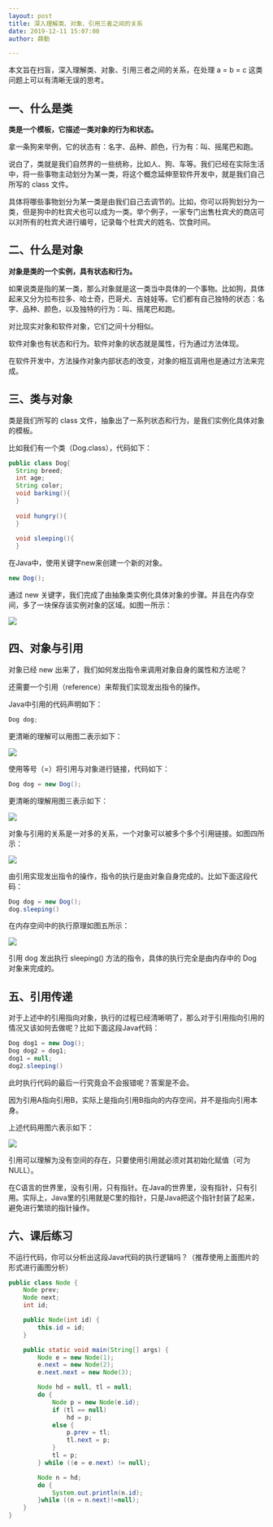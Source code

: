 ```yaml
---
layout: post
title: 深入理解类、对象、引用三者之间的关系
date: 2019-12-11 15:07:00
author: 薛勤

---
```

本文旨在扫盲，深入理解类、对象、引用三者之间的关系，在处理 a = b = c 这类问题上可以有清晰无误的思考。

## 一、什么是类

**类是一个模板，它描述一类对象的行为和状态。**

拿一条狗来举例，它的状态有：名字、品种、颜色，行为有：叫、摇尾巴和跑。

说白了，类就是我们自然界的一些统称，比如人、狗、车等。我们已经在实际生活中，将一些事物主动划分为某一类，将这个概念延伸至软件开发中，就是我们自己所写的 class 文件。

具体将哪些事物划分为某一类是由我们自己去调节的。比如，你可以将狗划分为一类，但是狗中的杜宾犬也可以成为一类。举个例子，一家专门出售杜宾犬的商店可以对所有的杜宾犬进行编号，记录每个杜宾犬的姓名、饮食时间。

## 二、什么是对象

**对象是类的一个实例，具有状态和行为。**

如果说类是指的某一类，那么对象就是这一类当中具体的一个事物。比如狗，具体起来又分为拉布拉多、哈士奇，巴哥犬、吉娃娃等。它们都有自己独特的状态：名字、品种、颜色，以及独特的行为：叫、摇尾巴和跑。

对比现实对象和软件对象，它们之间十分相似。

软件对象也有状态和行为。软件对象的状态就是属性，行为通过方法体现。

在软件开发中，方法操作对象内部状态的改变，对象的相互调用也是通过方法来完成。

## 三、类与对象

类是我们所写的 class 文件，抽象出了一系列状态和行为，是我们实例化具体对象的模板。

比如我们有一个类（Dog.class），代码如下：

```java
public class Dog{
  String breed;
  int age;
  String color;
  void barking(){
  }
 
  void hungry(){
  }
 
  void sleeping(){
  }
```
在Java中，使用关键字new来创建一个新的对象。

```java
new Dog();
```
通过 new 关键字，我们完成了由抽象类实例化具体对象的步骤。并且在内存空间，多了一块保存该实例对象的区域。如图一所示：

![](./20191211深入理解类对象引用三者之间的关系/1136672-20191211150533264-143077106.png)

## 四、对象与引用

对象已经 new 出来了，我们如何发出指令来调用对象自身的属性和方法呢？

还需要一个引用（reference）来帮我们实现发出指令的操作。

Java中引用的代码声明如下：
```java
Dog dog;
```
更清晰的理解可以用图二表示如下：

![](./20191211深入理解类对象引用三者之间的关系/1136672-20191211150533563-870118169.png)

使用等号（=）将引用与对象进行链接，代码如下：
```java
Dog dog = new Dog();
```
更清晰的理解用图三表示如下：

![](./20191211深入理解类对象引用三者之间的关系/1136672-20191211150533867-1623661035.png)

对象与引用的关系是一对多的关系，一个对象可以被多个多个引用链接。如图四所示：

![](./20191211深入理解类对象引用三者之间的关系/1136672-20191211150534159-2035333084.png)

由引用实现发出指令的操作，指令的执行是由对象自身完成的。比如下面这段代码：
```java
Dog dog = new Dog();
dog.sleeping()
```
在内存空间中的执行原理如图五所示：

![](./20191211深入理解类对象引用三者之间的关系/1136672-20191211150534437-1750203380.png)

引用 dog 发出执行 sleeping() 方法的指令，具体的执行完全是由内存中的 Dog 对象来完成的。

## 五、引用传递

对于上述中的引用指向对象，执行的过程已经清晰明了，那么对于引用指向引用的情况又该如何去做呢？比如下面这段Java代码：

```java
Dog dog1 = new Dog();
Dog dog2 = dog1;
dog1 = null;
dog2.sleeping()
```
此时执行代码的最后一行究竟会不会报错呢？答案是不会。

因为引用A指向引用B，实际上是指向引用B指向的内存空间，并不是指向引用本身。

上述代码用图六表示如下：

![](./20191211深入理解类对象引用三者之间的关系/1136672-20191211150534715-1027633950.png)

引用可以理解为没有空间的存在，只要使用引用就必须对其初始化赋值（可为 NULL）。

在C语言的世界里，没有引用，只有指针。在Java的世界里，没有指针，只有引用。实际上，Java里的引用就是C里的指针，只是Java把这个指针封装了起来，避免进行繁琐的指针操作。

## 六、课后练习

不运行代码，你可以分析出这段Java代码的执行逻辑吗？（推荐使用上面图片的形式进行画图分析）

```java
public class Node {
    Node prev;
    Node next;
    int id;

    public Node(int id) {
        this.id = id;
    }

    public static void main(String[] args) {
        Node e = new Node(1);
        e.next = new Node(2);
        e.next.next = new Node(3);

        Node hd = null, tl = null;
        do {
            Node p = new Node(e.id);
            if (tl == null)
                hd = p;
            else {
                p.prev = tl;
                tl.next = p;
            }
            tl = p;
        } while ((e = e.next) != null);

        Node n = hd;
        do {
            System.out.println(n.id);
        }while ((n = n.next)!=null);
    }
}
```



